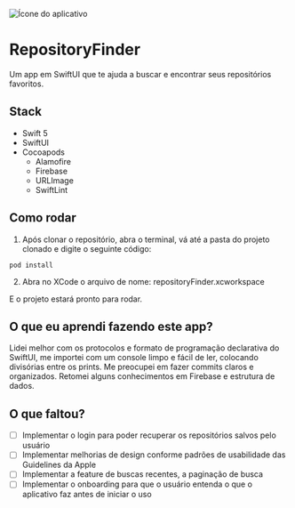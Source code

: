 ![Ícone do aplicativo](Design/ícones.png)
# RepositoryFinder

Um app em SwiftUI que te ajuda a buscar e encontrar seus repositórios favoritos.

## Stack
 - Swift 5
 - SwiftUI
 - Cocoapods
   - Alamofire
   - Firebase
   - URLImage
   - SwiftLint
 

## Como rodar

1. Após clonar o repositório, abra o terminal, vá até a pasta do projeto clonado e digite o seguinte código:

```
pod install
```

2. Abra no XCode o arquivo de nome: repositoryFinder.xcworkspace

E o projeto estará pronto para rodar.


## O que eu aprendi fazendo este app?

Lidei melhor com os protocolos e formato de programação declarativa do SwiftUI, me importei com um console limpo e fácil de ler, colocando divisórias entre os prints. Me preocupei em fazer commits claros e organizados. Retomei alguns conhecimentos em Firebase e estrutura de dados.

## O que faltou?

- [ ] Implementar o login para poder recuperar os repositórios salvos pelo usuário
- [ ] Implementar melhorias de design conforme padrões de usabilidade das Guidelines da Apple
- [ ] Implementar a feature de buscas recentes, a paginação de busca
- [ ] Implementar o onboarding para que o usuário entenda o que o aplicativo faz antes de iniciar o uso
